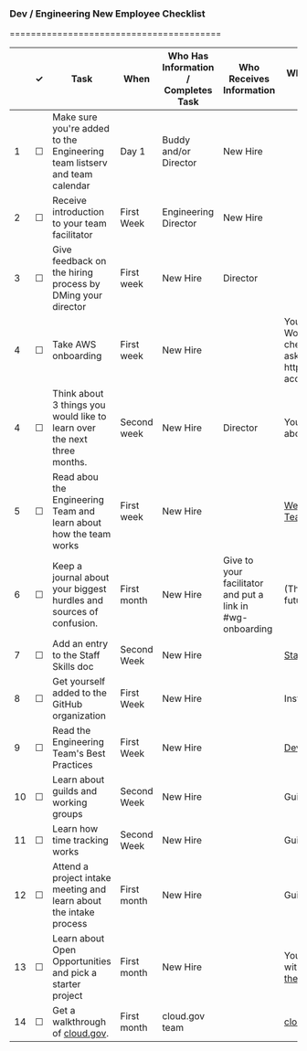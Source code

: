 
### Dev / Engineering New Employee Checklist
========================================

<table>
  <thead>
    <tr>
      <th scope="col"></th>
      <th scope="col">&#10003;</th>
      <th scope="col">Task</th>
      <th scope="col">When</th>
      <th scope="col">Who Has Information / Completes Task</th>
      <th scope="col">Who Receives Information </th>
      <th scope="col">Where the information lives / notes</th>
    </tr>
  </thead>
  <tr>
    <td scope="row">1</td>
    <td>&#9744;</td>
    <td>Make sure you're added to the Engineering team listserv and team calendar</td>
    <td>Day 1</td>
    <td>Buddy and/or Director</td>
    <td> New Hire</td>
    <td></td>
  </tr>
  <tr>
    <td scope="row">2</td>
    <td>&#9744;</td>
    <td>Receive introduction to your team facilitator</td>
    <td>First Week</td>
    <td>Engineering Director</td>
    <td> New Hire</td>
    <td></td>
  </tr>
  <tr>
    <td scope="row">3</td>
    <td>&#9744;</td>
    <td>Give feedback on the hiring process by DMing your director</td>
    <td>First week</td>
    <td>New Hire</td>
    <td> Director</td>
    <td></td>
  </tr>
  <tr>
    <td scope="row">4</td>
    <td>&#9744;</td>
    <td>Take AWS onboarding</td>
    <td>First week</td>
    <td>New Hire</td>
    <td></td>
    <td>You will be given an account. Won't apply to everyone – check with your director or ask in #devops. https://18f.gsa.gov/hub/aws-access/</td>
  </tr>
   <tr>
    <td scope="row">4</td>
    <td>&#9744;</td>
    <td>Think about 3 things you would like to learn over the next three months.</td>
    <td>Second week</td>
    <td>New Hire</td>
    <td>Director</td>
    <td>You will talk to your facilitator about this.</td>
  </tr>
   <tr>
    <td scope="row">5</td>
    <td>&#9744;</td>
    <td>Read abou the Engineering Team and learn about how the team works</td>
    <td>First week</td>
    <td>New Hire</td>
    <td></td>
    <td><a href="https://docs.google.com/document/d/1jtp6ZjWKZPvu1VhrQc8r7z6U3InxbtL5_baIECtPLkQ/edit#heading=h.525qbp2k2unh">Welcome to the Engineering Team!</a></td>
  </tr>
  <tr>
    <td scope="row">6</td>
    <td>&#9744;</td>
    <td>Keep a journal about your biggest hurdles and sources of confusion.</td>
    <td>First month</td>
    <td>New Hire</td>
    <td>Give to your facilitator and put a link in #wg-onboarding</td>
    <td>(This will help us fix it for future hires)</td>
  </tr>
  <tr>
    <td scope="row">7</td>
    <td>&#9744;</td>
    <td>Add an entry to the Staff Skills doc</td>
    <td>Second Week</td>
    <td>New Hire</td>
    <td></td>
    <td><a href="https://docs.google.com/spreadsheets/u/1/d/1X0i53EqWTzh0l3lrs0us-2bZ_2Z6TUGn2Y3lPHmSuXo/edit#gid=0">Staff Skills</a></td>
  </tr>
  <tr>
    <td scope="row">8</td>
    <td>&#9744;</td>
    <td>Get yourself added to the GitHub organization</td>
    <td>First Week</td>
    <td>New Hire</td>
    <td></td>
    <td>Instructions are <a href="https://github.com/18F/handbook/blob/staging/articles/5-training-and-professional-development/seminars/github-and-18f-site.md#1-setting-up-your-account">here</a></td>
  </tr>
  <tr>
    <td scope="row">9</td>
    <td>&#9744;</td>
    <td>Read the Engineering Team's Best Practices</td>
    <td>First Week</td>
    <td>New Hire</td>
    <td></td>
    <td><a href="https://pages.18f.gov/development-guide">Developer Guide</a></td>
  </tr>
  <tr>
    <td scope="row">10</td>
    <td>&#9744;</td>
    <td>Learn about guilds and working groups</td>
    <td>Second Week</td>
    <td>New Hire</td>
    <td></td>
    <td>Guide is <a href="https://github.com/18F/handbook/blob/staging/articles/5-training-and-professional-development/seminars/working-groups-and-guilds-101.md">here</a></td>
  </tr>
  <tr>
    <td scope="row">11</td>
    <td>&#9744;</td>
    <td>Learn how time tracking works</td>
    <td>Second Week</td>
    <td>New Hire</td>
    <td></td>
    <td>Guide is <a href="https://github.com/18F/handbook/blob/e3544e240f37f5df02906a5a4f73bd9e9a460015/articles/4-how-we-work/tools/tock.md">here</a></td>
  </tr>
   <tr>
    <td scope="row">12</td>
    <td>&#9744;</td>
    <td>Attend a project intake meeting and learn about the intake process</td>
    <td>First month</td>
    <td>New Hire</td>
    <td></td>
    <td>Guide is <a href="https://github.com/18F/handbook/blob/4ea880b6bf5cf56067fa3d3cf3ca45655ed4a87b/articles/5-training-and-professional-development/seminars/project-intake-101.md">here</a></td>
  </tr>
    <tr>
    <td scope="row">13</td>
    <td>&#9744;</td>
    <td>Learn about Open Opportunities and pick a starter project</td>
    <td>First month</td>
    <td>New Hire</td>
    <td></td>
    <td>Your facilitator will help you with this but you can <a href="https://openopps.digitalgov.gov/tasks?search=18F">browse the projects.</a></td>
  </tr>
  <tr>
    <td scope="row">14</td>
    <td>&#9744;</td>
    <td>Get a walkthrough of <a href="https://cloud.gov">cloud.gov</a>.</td>
    <td>First month</td>
    <td>cloud.gov team</td>
    <td></td>
    <td><a href="https://cloud.gov">cloud.gov</a></td>
  </tr>
</table>
